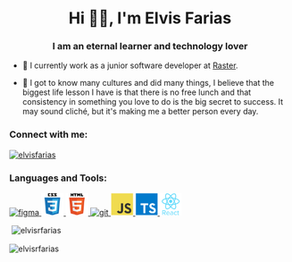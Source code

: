 <h1 align="center">Hi 🤟🏽, I'm Elvis Farias</h1>
<h3 align="center">I am an eternal learner and technology lover</h3>

- 🔭 I currently work as a junior software developer at [Raster](http://rasterlgr.com.br/).

- 💬 I got to know many cultures and did many things, I believe that the biggest life lesson I have is that there is no free lunch and that consistency in something you love to do is the big secret to success. It may sound cliché, but it's making me a better person every day.

<h3 align="left">Connect with me:</h3>
<p align="left">
<a href="https://linkedin.com/in/elvisfarias" target="blank"><img align="center" src="https://raw.githubusercontent.com/rahuldkjain/github-profile-readme-generator/master/src/images/icons/Social/linked-in-alt.svg" alt="elvisfarias" height="30" width="40" /></a>
</p>

<h3 align="left">Languages and Tools:</h3>
<p align="left">
  <a href="https://www.figma.com/" target="_blank" rel="noreferrer"><img src="https://www.vectorlogo.zone/logos/figma/figma-icon.svg" alt="figma" width="40" height="40"/> </a>
  <a href="https://www.w3schools.com/css/" target="_blank" rel="noreferrer">
  <img src="https://raw.githubusercontent.com/devicons/devicon/master/icons/css3/css3-original-wordmark.svg" alt="css3" width="40" height="40"/> </a>  
   <a href="https://www.w3.org/html/" target="_blank" rel="noreferrer"> <img src="https://raw.githubusercontent.com/devicons/devicon/master/icons/html5/html5-original-wordmark.svg" alt="html5" width="40" height="40"/> </a> 
  <a href="https://git-scm.com/" target="_blank" rel="noreferrer"> <img src="https://www.vectorlogo.zone/logos/git-scm/git-scm-icon.svg" alt="git" width="40" height="40"/> </a> 
  <a href="https://developer.mozilla.org/en-US/docs/Web/JavaScript" target="_blank" rel="noreferrer"> <img src="https://raw.githubusercontent.com/devicons/devicon/master/icons/javascript/javascript-original.svg" alt="javascript" width="40" height="40"/> </a> 
  <a href="https://www.typescriptlang.org/" target="_blank" rel="noreferrer"> <img src="https://raw.githubusercontent.com/devicons/devicon/master/icons/typescript/typescript-original.svg" alt="typescript" width="40" height="40"/> </a> 
  <a href="https://reactjs.org/" target="_blank" rel="noreferrer"> <img src="https://raw.githubusercontent.com/devicons/devicon/master/icons/react/react-original-wordmark.svg" alt="react" width="40" height="40"/> </a>  
</p>
<p>&nbsp;<img align="center" src="https://github-readme-stats.vercel.app/api?username=elvisrfarias&show_icons=true&locale=en" alt="elvisrfarias" /></p>

<p><img align="center" src="https://github-readme-streak-stats.herokuapp.com/?user=elvisrfarias&" alt="elvisrfarias" /></p>
